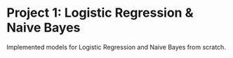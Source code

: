 # Project 1: Logistic Regression & Naive Bayes
Implemented models for Logistic Regression and Naive Bayes from scratch. 
